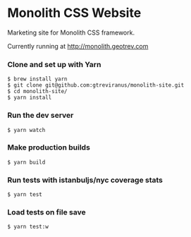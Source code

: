 # Monolith CSS Website
Marketing site for Monolith CSS framework.

Currently running at http://monolith.geotrev.com

### Clone and set up with Yarn
```shell 
$ brew install yarn
$ git clone git@github.com:gtreviranus/monolith-site.git
$ cd monolith-site/
$ yarn install
```

### Run the dev server
```shell
$ yarn watch
```

### Make production builds
```shell
$ yarn build
```

### Run tests with istanbuljs/nyc coverage stats
```shell
$ yarn test
```

### Load tests on file save
```shell
$ yarn test:w
```
